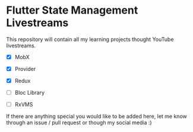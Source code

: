 # Flutter State Management Livestreams

This repository will contain all my learning projects thought YouTube livestreams.

- [x] MobX

- [x] Provider

- [x] Redux

- [ ] Bloc Library

- [ ] RxVMS

If there are anything special you would like to be added here, let me know through an issue / pull request or though my social media :)
